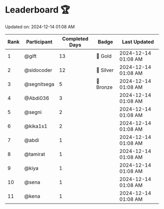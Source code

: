 # Leaderboard 🏆

Updated on: 2024-12-14 01:08 AM

| Rank | Participant       | Completed Days | Badge      | Last Updated         |
|------|-------------------|----------------|------------|----------------------|
| 1    | @gift             | 13             | 🏅 Gold     | 2024-12-14 01:08 AM |
| 2    | @sidocoder        | 12             | 🥈 Silver   | 2024-12-14 01:08 AM |
| 3    | @segnitsega       | 5              | 🥉 Bronze   | 2024-12-14 01:08 AM |
| 4    | @Abdi036          | 3              |            | 2024-12-14 01:08 AM |
| 5    | @segni            | 2              |            | 2024-12-14 01:08 AM |
| 6    | @kika1s1          | 2              |            | 2024-12-14 01:08 AM |
| 7    | @abdi             | 1              |            | 2024-12-14 01:08 AM |
| 8    | @tamirat          | 1              |            | 2024-12-14 01:08 AM |
| 9    | @kiya             | 1              |            | 2024-12-14 01:08 AM |
| 10   | @sena             | 1              |            | 2024-12-14 01:08 AM |
| 11   | @kena             | 1              |            | 2024-12-14 01:08 AM |
